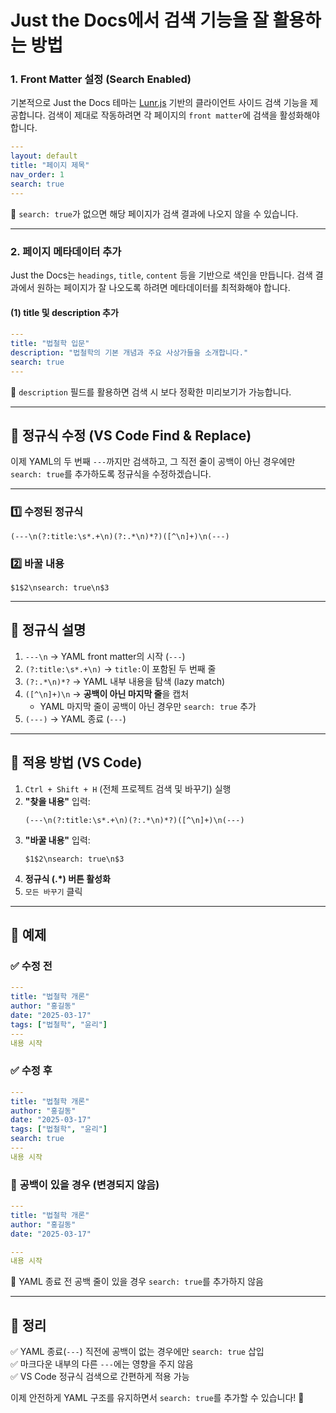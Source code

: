 # **Just the Docs**에서 검색 기능을 잘 활용하는 방법

### 1. **Front Matter 설정 (Search Enabled)**
기본적으로 Just the Docs 테마는 [Lunr.js](https://lunrjs.com/) 기반의 클라이언트 사이드 검색 기능을 제공합니다. 검색이 제대로 작동하려면 각 페이지의 `front matter`에 검색을 활성화해야 합니다.

```yaml
---
layout: default
title: "페이지 제목"
nav_order: 1
search: true
---
```
🔹 `search: true`가 없으면 해당 페이지가 검색 결과에 나오지 않을 수 있습니다.

---

### 2. **페이지 메타데이터 추가**
Just the Docs는 `headings`, `title`, `content` 등을 기반으로 색인을 만듭니다. 검색 결과에서 원하는 페이지가 잘 나오도록 하려면 메타데이터를 최적화해야 합니다.

#### (1) **title 및 description 추가**
```yaml
---
title: "법철학 입문"
description: "법철학의 기본 개념과 주요 사상가들을 소개합니다."
search: true
---
```
🔹 `description` 필드를 활용하면 검색 시 보다 정확한 미리보기가 가능합니다.

---

## **🔹 정규식 수정 (VS Code Find & Replace)**

이제 YAML의 두 번째 `---`까지만 검색하고, 그 직전 줄이 공백이 아닌 경우에만 `search: true`를 추가하도록 정규식을 수정하겠습니다.

---

### **1️⃣ 수정된 정규식**
```
(---\n(?:title:\s*.+\n)(?:.*\n)*?)([^\n]+)\n(---)
```
### **2️⃣ 바꿀 내용**
```
$1$2\nsearch: true\n$3
```

---

## **🔹 정규식 설명**
1. `---\n` → YAML front matter의 시작 (`---`)
2. `(?:title:\s*.+\n)` → `title:`이 포함된 두 번째 줄
3. `(?:.*\n)*?` → YAML 내부 내용을 탐색 (lazy match)
4. `([^\n]+)\n` → **공백이 아닌 마지막 줄**을 캡처  
   - YAML 마지막 줄이 공백이 아닌 경우만 `search: true` 추가
5. `(---)` → YAML 종료 (`---`)

---

## **🔹 적용 방법 (VS Code)**
1. `Ctrl + Shift + H` (전체 프로젝트 검색 및 바꾸기) 실행
2. **"찾을 내용"** 입력:  
   ```
   (---\n(?:title:\s*.+\n)(?:.*\n)*?)([^\n]+)\n(---)
   ```
3. **"바꿀 내용"** 입력:  
   ```
   $1$2\nsearch: true\n$3
   ```
4. **정규식 (.*) 버튼 활성화**
5. `모든 바꾸기` 클릭

---

## **📌 예제**
### ✅ **수정 전**
```yaml
---
title: "법철학 개론"
author: "홍길동"
date: "2025-03-17"
tags: ["법철학", "윤리"]
---
내용 시작
```

### ✅ **수정 후**
```yaml
---
title: "법철학 개론"
author: "홍길동"
date: "2025-03-17"
tags: ["법철학", "윤리"]
search: true
---
내용 시작
```

### 🚫 **공백이 있을 경우 (변경되지 않음)**
```yaml
---
title: "법철학 개론"
author: "홍길동"
date: "2025-03-17"

---
내용 시작
```
🔹 YAML 종료 전 공백 줄이 있을 경우 `search: true`를 추가하지 않음

---

## **🚀 정리**
✅ YAML 종료(`---`) 직전에 공백이 없는 경우에만 `search: true` 삽입  
✅ 마크다운 내부의 다른 `---`에는 영향을 주지 않음  
✅ VS Code 정규식 검색으로 간편하게 적용 가능  

이제 안전하게 YAML 구조를 유지하면서 `search: true`를 추가할 수 있습니다! 🚀